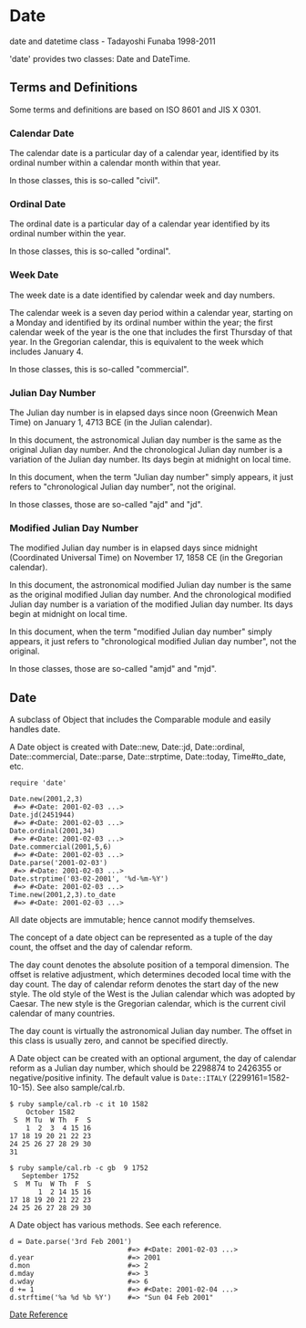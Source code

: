 # Date

date and datetime class - Tadayoshi Funaba 1998-2011

'date' provides two classes: Date and DateTime.

## Terms and Definitions

Some terms and definitions are based on ISO 8601 and JIS X 0301.

### Calendar Date

The calendar date is a particular day of a calendar year, identified by its
ordinal number within a calendar month within that year.

In those classes, this is so-called "civil".

### Ordinal Date

The ordinal date is a particular day of a calendar year identified by its
ordinal number within the year.

In those classes, this is so-called "ordinal".

### Week Date

The week date is a date identified by calendar week and day numbers.

The calendar week is a seven day period within a calendar year, starting on a
Monday and identified by its ordinal number within the year; the first
calendar week of the year is the one that includes the first Thursday of that
year. In the Gregorian calendar, this is equivalent to the week which includes
January 4.

In those classes, this is so-called "commercial".

### Julian Day Number

The Julian day number is in elapsed days since noon (Greenwich Mean Time) on
January 1, 4713 BCE (in the Julian calendar).

In this document, the astronomical Julian day number is the same as the
original Julian day number. And the chronological Julian day number is a
variation of the Julian day number. Its days begin at midnight on local time.

In this document, when the term "Julian day number" simply appears, it just
refers to "chronological Julian day number", not the original.

In those classes, those are so-called "ajd" and "jd".

### Modified Julian Day Number

The modified Julian day number is in elapsed days since midnight (Coordinated
Universal Time) on November 17, 1858 CE (in the Gregorian calendar).

In this document, the astronomical modified Julian day number is the same as
the original modified Julian day number. And the chronological modified Julian
day number is a variation of the modified Julian day number. Its days begin at
midnight on local time.

In this document, when the term "modified Julian day number" simply appears,
it just refers to "chronological modified Julian day number", not the
original.

In those classes, those are so-called "amjd" and "mjd".

## Date

A subclass of Object that includes the Comparable module and easily handles
date.

A Date object is created with Date::new, Date::jd, Date::ordinal,
Date::commercial, Date::parse, Date::strptime, Date::today, Time#to_date, etc.

    require 'date'

    Date.new(2001,2,3)
     #=> #<Date: 2001-02-03 ...>
    Date.jd(2451944)
     #=> #<Date: 2001-02-03 ...>
    Date.ordinal(2001,34)
     #=> #<Date: 2001-02-03 ...>
    Date.commercial(2001,5,6)
     #=> #<Date: 2001-02-03 ...>
    Date.parse('2001-02-03')
     #=> #<Date: 2001-02-03 ...>
    Date.strptime('03-02-2001', '%d-%m-%Y')
     #=> #<Date: 2001-02-03 ...>
    Time.new(2001,2,3).to_date
     #=> #<Date: 2001-02-03 ...>

All date objects are immutable; hence cannot modify themselves.

The concept of a date object can be represented as a tuple of the day count,
the offset and the day of calendar reform.

The day count denotes the absolute position of a temporal dimension. The
offset is relative adjustment, which determines decoded local time with the
day count. The day of calendar reform denotes the start day of the new style.
The old style of the West is the Julian calendar which was adopted by Caesar.
The new style is the Gregorian calendar, which is the current civil calendar
of many countries.

The day count is virtually the astronomical Julian day number. The offset in
this class is usually zero, and cannot be specified directly.

A Date object can be created with an optional argument, the day of calendar
reform as a Julian day number, which should be 2298874 to 2426355 or
negative/positive infinity. The default value is `Date::ITALY`
(2299161=1582-10-15). See also sample/cal.rb.

    $ ruby sample/cal.rb -c it 10 1582
        October 1582
     S  M Tu  W Th  F  S
        1  2  3  4 15 16
    17 18 19 20 21 22 23
    24 25 26 27 28 29 30
    31

    $ ruby sample/cal.rb -c gb  9 1752
       September 1752
     S  M Tu  W Th  F  S
           1  2 14 15 16
    17 18 19 20 21 22 23
    24 25 26 27 28 29 30

A Date object has various methods. See each reference.

    d = Date.parse('3rd Feb 2001')
                                 #=> #<Date: 2001-02-03 ...>
    d.year                       #=> 2001
    d.mon                        #=> 2
    d.mday                       #=> 3
    d.wday                       #=> 6
    d += 1                       #=> #<Date: 2001-02-04 ...>
    d.strftime('%a %d %b %Y')    #=> "Sun 04 Feb 2001"

[Date Reference](https://ruby-doc.org/stdlib-2.6/libdoc/date/rdoc/Date.html)
